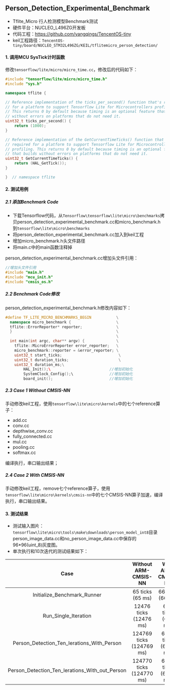 ## Person_Detection_Experimental_Benchmark

- Tflite_Micro 行人检测模型Benchmark测试
- 硬件平台：NUCLEO_L496ZG开发板
- 代码工程：https://github.com/yangqings/TencentOS-tiny
- keil工程路径：`TencentOS-tiny/board/NUCLEO_STM32L496ZG/KEIL/tflitemicro_person_detection/`

#### 1. 调用MCU SysTick计时函数

修改`tensorflow/lite/micro/micro_time.cc`，修改后的代码如下：

```C++
#include "tensorflow/lite/micro/micro_time.h"
#include "sys.h"

namespace tflite {

// Reference implementation of the ticks_per_second() function that's required
// for a platform to support Tensorflow Lite for Microcontrollers profiling.
// This returns 0 by default because timing is an optional feature that builds
// without errors on platforms that do not need it.
uint32_t ticks_per_second() { 
	return (1000); 
}

// Reference implementation of the GetCurrentTimeTicks() function that's
// required for a platform to support Tensorflow Lite for Microcontrollers
// profiling. This returns 0 by default because timing is an optional feature
// that builds without errors on platforms that do not need it.
uint32_t GetCurrentTimeTicks() { 
	return (HAL_GetTick()); 
}

}  // namespace tflite
```

#### 2. 测试用例

##### 2.1 添加Benchmark Code

- 下载Tensorflow代码，从`Tensorflow\tensorflow\lite\micro\benchmarks`拷贝person_detection_experimental_benchmark.cc和micro_benchmark.h到`tensorflow\lite\micro\benchmarks`
- 将person_detection_experimental_benchmark.cc加入到keil工程
- 增加micro_benchmark.h头文件路径
- 将main.c中的main函数注释掉

person_detection_experimental_benchmark.cc增加头文件引用：

```c++
//增加头文件引用
#include "main.h"
#include "mcu_init.h"
#include "cmsis_os.h"
```

##### 2.2 Benchmark Code修改

person_detection_experimental_benchmark.h修改内容如下：

```c++
#define TF_LITE_MICRO_BENCHMARKS_BEGIN           \
  namespace micro_benchmark {                    \
  tflite::ErrorReporter* reporter;               \
  }                                              \
                                                 \
  int main(int argc, char** argv) {              \
    tflite::MicroErrorReporter error_reporter;   \
    micro_benchmark::reporter = &error_reporter; \
    uint32_t start_ticks;                         \
    uint32_t duration_ticks;                      \
    uint32_t duration_ms;\
		HAL_Init();\                          //增加初始化
		SystemClock_Config();\                //增加初始化
		board_init();                         //增加初始化
```



##### 2.3 Case 1 Without CMSIS-NN

手动修改keil工程，使用`tensorflow\lite\micro\kernels`中的七个reference算子：

- add.cc
- conv.cc
- depthwise_conv.cc
- fully_connected.cc
- mul.cc
- pooling.cc
- softmax.cc

编译执行，串口输出结果；



##### 2.4 Case 2 With CMSIS-NN

手动修改keil工程，remove七个reference算子，使用`tensorflow\lite\micro\kernels\cmsis-nn`中的七个CMSIS-NN算子加速，编译执行，串口输出结果。



#### 3. 测试结果

- 测试输入图片：`tensorflow\lite\micro\tools\make\downloads\person_model_int8`目录person_image_data.cc和no_person_image_data.cc中保存的96*96(uint_8)灰度图。
- 单次执行和10次迭代的测试结果如下：

|                      Case                      |   Without ARM-CMSIS-NN   |  With ARM-CMSIS-NN   | Improvement |
| :--------------------------------------------: | :----------------------: | :------------------: | :---------: |
|          Initialize_Benchmark_Runner           |     65 ticks (65 ms)     |   66 ticks (66 ms)   |      *      |
|              Run_Single_Iteration              |  12476 ticks (12476 ms)  |  633 ticks (633 ms)  |   19.71X    |
|   Person_Detection_Ten_Ierations_With_Person   | 124769 ticks (124769 ms) | 6324 ticks (6324 ms) |   19.73X    |
| Person_Detection_Ten_Ierations_With_out_Person | 124770 ticks (124770 ms) | 6325 ticks (6325 ms) |   19.72X    |
